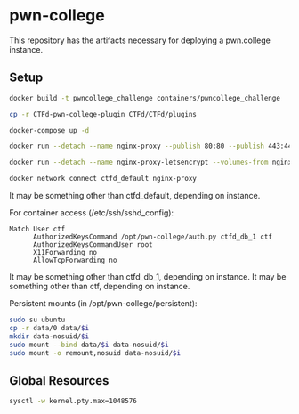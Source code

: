 # pwn-college

This repository has the artifacts necessary for deploying a pwn.college instance.

## Setup

```bash
docker build -t pwncollege_challenge containers/pwncollege_challenge

cp -r CTFd-pwn-college-plugin CTFd/CTFd/plugins

docker-compose up -d

docker run --detach --name nginx-proxy --publish 80:80 --publish 443:443 --volume /etc/nginx/certs --volume conf/nginx/vhost.d:/etc/nginx/vhost.d --volume /usr/share/nginx/html --volume /var/run/docker.sock:/tmp/docker.sock:ro jwilder/nginx-proxy

docker run --detach --name nginx-proxy-letsencrypt --volumes-from nginx-proxy --volume /var/run/docker.sock:/var/run/docker.sock:ro --env "DEFAULT_EMAIL=example@example.com" jrcs/letsencrypt-nginx-proxy-companion

docker network connect ctfd_default nginx-proxy
```
It may be something other than ctfd_default, depending on instance.

For container access (/etc/ssh/sshd_config):
```
Match User ctf
      AuthorizedKeysCommand /opt/pwn-college/auth.py ctfd_db_1 ctf
      AuthorizedKeysCommandUser root
      X11Forwarding no
      AllowTcpForwarding no
```
It may be something other than ctfd_db_1, depending on instance.
It may be something other than ctf, depending on instance.

Persistent mounts (in /opt/pwn-college/persistent):
```bash
sudo su ubuntu
cp -r data/0 data/$i
mkdir data-nosuid/$i
sudo mount --bind data/$i data-nosuid/$i
sudo mount -o remount,nosuid data-nosuid/$i
```

## Global Resources

```sh
sysctl -w kernel.pty.max=1048576
```
